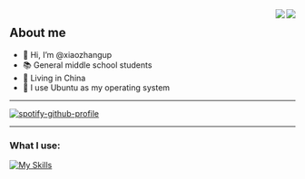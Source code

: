 
<img align="right" src="https://github-readme-stats.vercel.app/api?username=xiaozhangup&layout=compact&hide_border=true&show_icons=true&theme=tokyonight">

<img align="right" src="https://github-readme-stats.vercel.app/api/top-langs/?username=xiaozhangup&layout=compact&hide_border=true&show_icons=true&card_width=445&theme=tokyonight">

## About me

- 👋 Hi, I’m @xiaozhangup
- 📚️ General middle school students
- 💉 Living in China
- 🦐 I use Ubuntu as my operating system
---
[![spotify-github-profile](https://spotify-github-profile.vercel.app/api/view?uid=31zejmn3iup6yuyfl3gifuclq2ha&cover_image=true&theme=novatorem&bar_color=53b14f&bar_color_cover=true)](https://spotify-github-profile.vercel.app/api/view?uid=31zejmn3iup6yuyfl3gifuclq2ha&redirect=true)

---

### What I use:
[![My Skills](https://skillicons.dev/icons?i=java,cloudflare,github,gitlab,idea,linux,md,mysql,bash,vscode,git,vim)](https://skillicons.dev)
